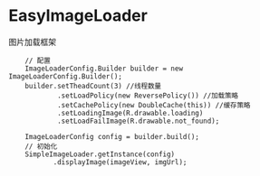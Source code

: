 # EasyImageLoader
图片加载框架


        // 配置
        ImageLoaderConfig.Builder builder = new ImageLoaderConfig.Builder();
        builder.setTheadCount(3) //线程数量
                .setLoadPolicy(new ReversePolicy()) //加载策略
                .setCachePolicy(new DoubleCache(this)) //缓存策略
                .setLoadingImage(R.drawable.loading)
                .setLoadFailImage(R.drawable.not_found);

        ImageLoaderConfig config = builder.build();
        // 初始化
        SimpleImageLoader.getInstance(config)
               .displayImage(imageView, imgUrl);
